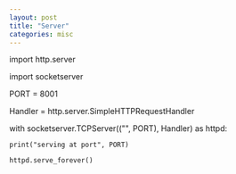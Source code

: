 ```yaml
---
layout: post
title: "Server"
categories: misc
---
```


import http.server

import socketserver

PORT = 8001

Handler = http.server.SimpleHTTPRequestHandler

with socketserver.TCPServer(("", PORT), Handler) as httpd:

    print("serving at port", PORT)
    
    httpd.serve_forever()
